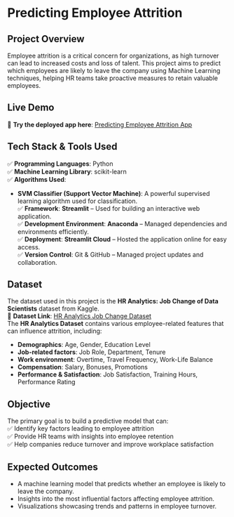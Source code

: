 # **Predicting Employee Attrition**  

## **Project Overview**  
Employee attrition is a critical concern for organizations, as high turnover can lead to increased costs and loss of talent. This project aims to predict which employees are likely to leave the company using Machine Learning techniques, helping HR teams take proactive measures to retain valuable employees.  

## **Live Demo**  
🚀 **Try the deployed app here**: [Predicting Employee Attrition App](https://predicting-employee-attrition-mlgit-rsqxhncdhztsgtwg3pq2ka.streamlit.app/)  

## **Tech Stack & Tools Used**  
✅ **Programming Languages**: Python  
✅ **Machine Learning Library**: scikit-learn  
✅ **Algorithms Used**:  
   - **SVM Classifier (Support Vector Machine)**: A powerful supervised learning algorithm used for classification.   
✅ **Framework**: **Streamlit** – Used for building an interactive web application.  
✅ **Development Environment**: **Anaconda** – Managed dependencies and environments efficiently.  
✅ **Deployment**: **Streamlit Cloud** – Hosted the application online for easy access.  
✅ **Version Control**: Git & GitHub – Managed project updates and collaboration.  

## **Dataset**  
The dataset used in this project is the **HR Analytics: Job Change of Data Scientists** dataset from Kaggle.  
📌 **Dataset Link**: [HR Analytics Job Change Dataset](https://www.kaggle.com/datasets/arashnic/hr-analytics-job-change-of-data-scientists)  
The **HR Analytics Dataset** contains various employee-related features that can influence attrition, including:  
- **Demographics**: Age, Gender, Education Level  
- **Job-related factors**: Job Role, Department, Tenure  
- **Work environment**: Overtime, Travel Frequency, Work-Life Balance  
- **Compensation**: Salary, Bonuses, Promotions  
- **Performance & Satisfaction**: Job Satisfaction, Training Hours, Performance Rating  

## **Objective**  
The primary goal is to build a predictive model that can:  
✅ Identify key factors leading to employee attrition  
✅ Provide HR teams with insights into employee retention  
✅ Help companies reduce turnover and improve workplace satisfaction  

## **Expected Outcomes**  
- A machine learning model that predicts whether an employee is likely to leave the company.  
- Insights into the most influential factors affecting employee attrition.  
- Visualizations showcasing trends and patterns in employee turnover.  
